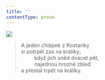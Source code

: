 ```yaml
---
title: ''
contentType: prose
---
```


![](../Images/053.jpg)

> A jeden chlápek z Kostariky  
> si potrpěl zas na králíky;  
>          když jich sněd dvacet pět,  
>          najednou hrozně zbled  
> a přestal trpět na králíky.
